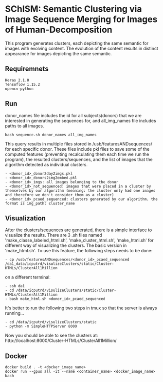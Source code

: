 # SChISM: Semantic Clustering via Image Sequence Merging for Images of Human-Decomposition
This program generates clusters, each depicting the same semantic for images with evolving content. The evolution of the content results in distinct appearance for images depicting the same semantic.
## Requiremnets
```
Keras 2.1.0
Tensoflow 1.15.2
opencv-python
```
## Run
donor_names file includes the id for all subjects(donors) that we are interested in generating the sequences for, and all_img_names file includes paths to all images. 
```
bash sequence.sh donor_names all_img_names
```
This query results in multiple files stored in /usb/featuresANDsequences/ for each specific donor. These files include pkl files to save some of the computed features (preventing recalculating them each time we run the program), the resulted clusters/sequences, and the list of images that the algorithm detected as individual clusters.
```
- <donor_id>_donor2day2imgs.pkl
- <donor_id>_donors2img2embed.pkl
- <donor_id>_imgs: all images belonging to the donor
- <donor_id>_not_sequenced: images that were placed in a cluster by themselves by our algorithm (meaning: the cluster only had one images and therefore we don't consider them as a cluster)
- <donor_id>_pcaed_sequenced: clusters generated by our algorithm. the format is img_path: cluster_name
```
## Visualization
After the clusters/sequences are generated, there is a simple interface to visualize the results. There are 3 .sh files named 'make_classe_labeled_html.sh', 'make_cluster_html.sh', 'make_html.sh' for different way of visualizing the clusters. The basic version in 'make_html.sh'. To use this feature, the following steps needs to be done:
```
- cp /usb/featuresANDsequences/<donor_id>_pcaed_sequenced /da1_data/icputrd/visulizeClusters/static/Cluster-HTMLs/ClusterAll1Million
```
on a different terminal:
```
- ssh da1
- cd /data/icputrd/visulizeClusters/static/Cluster-HTMLs/ClusterAll1Million
- bash make_html.sh <donor_id>_pcaed_sequenced
```
It's better to run the following two steps in tmux so that the server is always running...
```
- cd /data/icputrd/visulizeClusters/static
- python -m SimpleHTTPServer 8000
```
Now you should be able to see the clusters at: http://localhost:8000/Cluster-HTMLs/ClusterAll1Million/

## Docker
```
docker build . -t <docker_image_name>
docker run --gpus all -it --name <container_name> <docker_image_name> bash
```
